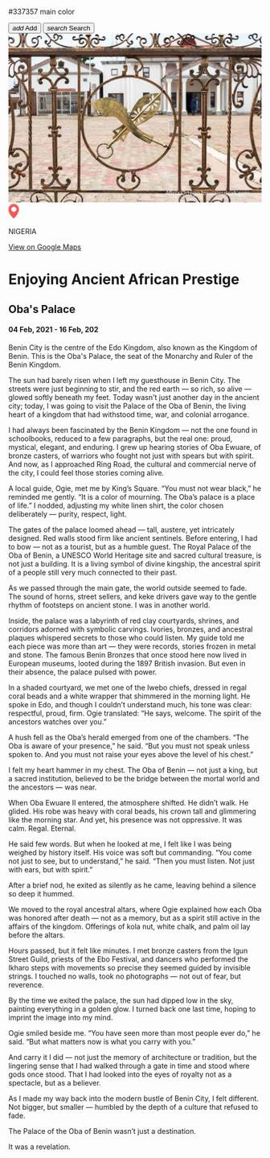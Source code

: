 #337357 main color


<div class="trip-nav">
    <button id="add"><i class="material-symbols-outlined">add</i> Add</button>
    <button id="search"><i class="material-symbols-outlined">search</i> Search</button>
</div>
<div class="entry">
    <img src="/assets/Benin-City-Nigeria-5.jpg" alt="" class="entry-img" />
    <div class="place">
        <div class="place-link">
        <span>
            <img src="/assets/marker.png" alt="marker" />
            <p>NIGERIA</p>
        </span>
        <a href="https://www.google.com/maps/place/Oba+Palace/@6.327998,5.6222454,14z/data=!4m6!3m5!1s0x1040d3a6d5d1c433:0x8709c06f8b06d3e7!8m2!3d6.332072!4d5.6203246!16s%2Fg%2F11c5_3lgsg?entry=ttu&g_ep=EgoyMDI1MDExNS4wIKXMDSoASAFQAw%3D%3D">View on Google Maps</a>
        </div>
        <h1 class="place-title">Enjoying Ancient African Prestige</h1>
        <h2 class="place-name">Oba's Palace</h2>
        <h4 class="place-date">04 Feb, 2021 - 16 Feb, 202</h4>
        <p class="place-text">Benin City is the centre of the Edo Kingdom, also known as the Kingdom of Benin. This is the Oba's Palace, the seat of the Monarchy and Ruler of the Benin Kingdom.</p>
    </div>
</div>



The sun had barely risen when I left my guesthouse in Benin City. The streets were just beginning to stir, and the red earth — so rich, so alive — glowed softly beneath my feet. Today wasn't just another day in the ancient city; today, I was going to visit the Palace of the Oba of Benin, the living heart of a kingdom that had withstood time, war, and colonial arrogance.

I had always been fascinated by the Benin Kingdom — not the one found in schoolbooks, reduced to a few paragraphs, but the real one: proud, mystical, elegant, and enduring. I grew up hearing stories of Oba Ewuare, of bronze casters, of warriors who fought not just with spears but with spirit. And now, as I approached Ring Road, the cultural and commercial nerve of the city, I could feel those stories coming alive.

A local guide, Ogie, met me by King’s Square. “You must not wear black,” he reminded me gently. “It is a color of mourning. The Oba’s palace is a place of life.” I nodded, adjusting my white linen shirt, the color chosen deliberately — purity, respect, light.

The gates of the palace loomed ahead — tall, austere, yet intricately designed. Red walls stood firm like ancient sentinels. Before entering, I had to bow — not as a tourist, but as a humble guest. The Royal Palace of the Oba of Benin, a UNESCO World Heritage site and sacred cultural treasure, is not just a building. It is a living symbol of divine kingship, the ancestral spirit of a people still very much connected to their past.

As we passed through the main gate, the world outside seemed to fade. The sound of horns, street sellers, and keke drivers gave way to the gentle rhythm of footsteps on ancient stone. I was in another world.

Inside, the palace was a labyrinth of red clay courtyards, shrines, and corridors adorned with symbolic carvings. Ivories, bronzes, and ancestral plaques whispered secrets to those who could listen. My guide told me each piece was more than art — they were records, stories frozen in metal and stone. The famous Benin Bronzes that once stood here now lived in European museums, looted during the 1897 British invasion. But even in their absence, the palace pulsed with power.

In a shaded courtyard, we met one of the Iwebo chiefs, dressed in regal coral beads and a white wrapper that shimmered in the morning light. He spoke in Edo, and though I couldn’t understand much, his tone was clear: respectful, proud, firm. Ogie translated: “He says, welcome. The spirit of the ancestors watches over you.”

A hush fell as the Oba’s herald emerged from one of the chambers. “The Oba is aware of your presence,” he said. “But you must not speak unless spoken to. And you must not raise your eyes above the level of his chest.”

I felt my heart hammer in my chest. The Oba of Benin — not just a king, but a sacred institution, believed to be the bridge between the mortal world and the ancestors — was near.

When Oba Ewuare II entered, the atmosphere shifted. He didn’t walk. He glided. His robe was heavy with coral beads, his crown tall and glimmering like the morning star. And yet, his presence was not oppressive. It was calm. Regal. Eternal.

He said few words. But when he looked at me, I felt like I was being weighed by history itself. His voice was soft but commanding. “You come not just to see, but to understand,” he said. “Then you must listen. Not just with ears, but with spirit.”

After a brief nod, he exited as silently as he came, leaving behind a silence so deep it hummed.

We moved to the royal ancestral altars, where Ogie explained how each Oba was honored after death — not as a memory, but as a spirit still active in the affairs of the kingdom. Offerings of kola nut, white chalk, and palm oil lay before the altars.

Hours passed, but it felt like minutes. I met bronze casters from the Igun Street Guild, priests of the Ebo Festival, and dancers who performed the Ikharo steps with movements so precise they seemed guided by invisible strings. I touched no walls, took no photographs — not out of fear, but reverence.

By the time we exited the palace, the sun had dipped low in the sky, painting everything in a golden glow. I turned back one last time, hoping to imprint the image into my mind.

Ogie smiled beside me. “You have seen more than most people ever do,” he said. “But what matters now is what you carry with you.”

And carry it I did — not just the memory of architecture or tradition, but the lingering sense that I had walked through a gate in time and stood where gods once stood. That I had looked into the eyes of royalty not as a spectacle, but as a believer.

As I made my way back into the modern bustle of Benin City, I felt different. Not bigger, but smaller — humbled by the depth of a culture that refused to fade.

The Palace of the Oba of Benin wasn’t just a destination.

It was a revelation.